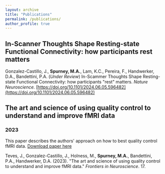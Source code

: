 ```yaml
---
layout: archive
title: "Publications"
permalink: /publications/
author_profile: true
---
```


## In-Scanner Thoughts Shape Resting-state Functional Connectivity: how participants rest matters
Gonzalez-Castillo, J., **Spurney, M.A.**, Lam, K.C., Pereira, F., Handwerker, D.A., Bandettini, P.A. (*Under Review*) In-Scammer Thoughts Shape Resting-state Functional Connectivity: how participants "rest" matters. *Nature Neuroscience.* [https://doi.org/10.1101/2024.06.05.596482](https://doi.org/10.1101/2024.06.05.596482)

## The art and science of using quality control to understand and improve fMRI data
### 2023
This paper describes the authors' approach on how to best quality control fMRI data. [Download paper here](https://www.frontiersin.org/articles/10.3389/fnins.2023.1100544/full)

Teves, J., Gonzalez-Castillo, J., Holness, M., **Spurney, M.A.**, Bandettini, P.A., Handwerker, D.A. (2023). &quot;The art and science of using quality control to understand and improve fMRI data.&quot; <i>Frontiers in Neuroscience</i>. 17.